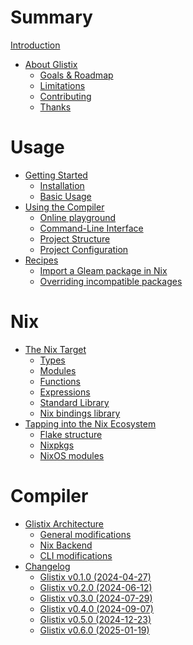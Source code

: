 # Summary

[Introduction](README.md)

- [About Glistix](./about/README.md)
    - [Goals & Roadmap](./about/goals-roadmap.md)
    - [Limitations](./about/limitations.md)
    - [Contributing](./about/contributing.md)
    - [Thanks](./about/thanks.md)

# Usage

- [Getting Started](./getting-started/README.md)
    - [Installation](./getting-started/installation.md)
    - [Basic Usage](./getting-started/basic-usage.md)
- [Using the Compiler](./using-compiler/README.md)
    - [Online playground](./using-compiler/online-playground.md)
    - [Command-Line Interface](./using-compiler/command-line-interface.md)
    - [Project Structure](./using-compiler/project-structure.md)
    - [Project Configuration](./using-compiler/project-configuration.md)
- [Recipes](./recipes/README.md)
    - [Import a Gleam package in Nix](./recipes/import-in-nix.md)
    - [Overriding incompatible packages](./recipes/overriding-packages.md)

# Nix

- [The Nix Target](./nix/target/README.md)
    - [Types](./nix/target/types.md)
    - [Modules](./nix/target/modules.md)
    - [Functions](./nix/target/functions.md)
    - [Expressions]()
    - [Standard Library](./nix/target/stdlib.md)
    - [Nix bindings library](./nix/target/nix-lib.md)
- [Tapping into the Nix Ecosystem]()
    - [Flake structure]()
    - [Nixpkgs]()
    - [NixOS modules]()

# Compiler

- [Glistix Architecture](./compiler/architecture/README.md)
    - [General modifications](./compiler/architecture/general-modifications.md)
    - [Nix Backend](./compiler/architecture/nix-backend.md)
    - [CLI modifications](./compiler/architecture/cli-modifications.md)
- [Changelog](./compiler/changelog/README.md)
    - [Glistix v0.1.0 (2024-04-27)](./compiler/changelog/v0-1-0.md)
    - [Glistix v0.2.0 (2024-06-12)](./compiler/changelog/v0-2-0.md)
    - [Glistix v0.3.0 (2024-07-29)](./compiler/changelog/v0-3-0.md)
    - [Glistix v0.4.0 (2024-09-07)](./compiler/changelog/v0-4-0.md)
    - [Glistix v0.5.0 (2024-12-23)](./compiler/changelog/v0-5-0.md)
    - [Glistix v0.6.0 (2025-01-19)](./compiler/changelog/v0-6-0.md)
